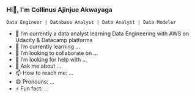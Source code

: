 ### Hi👋, I'm Collinus Ajinjue Akwayaga
    Data Engineer | Database Analyst | Data Analyst | Data Modeler

- 🔭 I’m currently a data analyst learning Data Engineering with AWS on Udacity & Datacamp platforms
- 🌱 I’m currently learning ...
- 👯 I’m looking to collaborate on ...
- 🤔 I’m looking for help with ...
- 💬 Ask me about ...
- 📫 How to reach me: ...
- 😄 Pronouns: ...
- ⚡ Fun fact: ...

